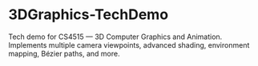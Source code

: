 # 3DGraphics-TechDemo
Tech demo for CS4515 — 3D Computer Graphics and Animation. Implements multiple camera viewpoints, advanced shading, environment mapping, Bézier paths, and more.
